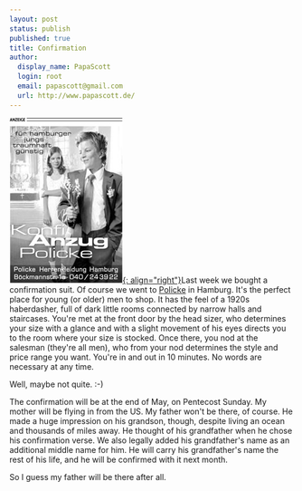 ```yaml
---
layout: post
status: publish
published: true
title: Confirmation
author:
  display_name: PapaScott
  login: root
  email: papascott@gmail.com
  url: http://www.papascott.de/
---
```

[![Policke](/assets/policke-200415.jpg){: align="right"}](http://www.policke.de)Last week we bought a confirmation suit. Of course we went to [Policke](http://www.policke.de) in Hamburg. It's the perfect place for young (or older) men to shop. It has the feel of a 1920s haberdasher, full of dark little rooms connected by narrow halls and staircases. You're met at the front door by the head sizer, who determines your size with a glance and with a slight movement of his eyes directs you to the room where your size is stocked. Once there, you nod at the salesman (they're all men), who from your nod determines the style and price range you want. You're in and out in 10 minutes. No words are necessary at any time. 

Well, maybe not quite. :-) 

The confirmation will be at the end of May, on Pentecost Sunday. My mother will be flying in from the US. My father won't be there, of course.  He made a huge impression on his grandson, though, despite living an ocean and thousands of miles away. He thought of his grandfather when he chose his confirmation verse. We also legally added his grandfather's name as an additional middle name for him. He will carry his grandfather's name the rest of his life, and he will be confirmed with it next month.

So I guess my father will be there after all.